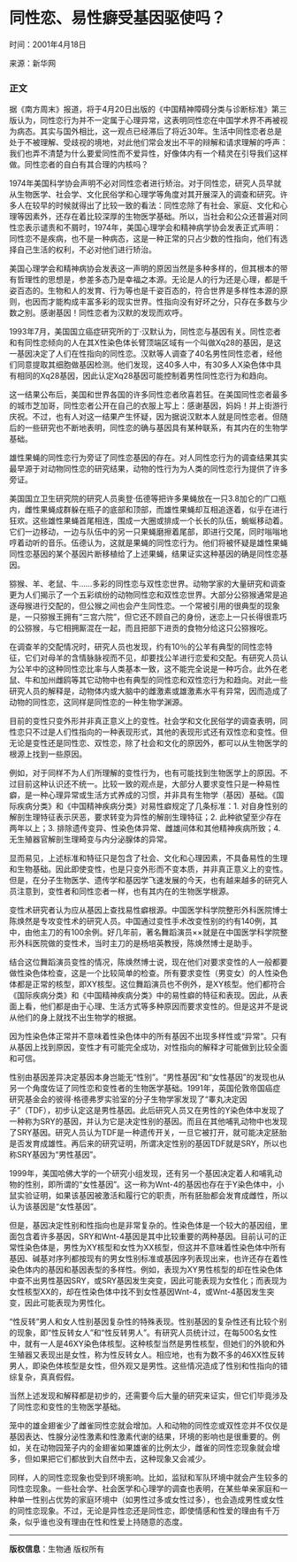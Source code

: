# 同性恋、易性癖受基因驱使吗？

时间：2001年4月18日

来源：新华网

### 正文

据《南方周末》报道，将于4月20日出版的《中国精神障碍分类与诊断标准》第三版认为，同性恋行为并不一定属于心理异常，这表明同性恋在中国学术界不再被视为病态。其实与国外相比，这一观点已经滞后了将近30年。生活中同性恋者总是处于不被理解、受歧视的境地，对此他们常会发出不平的辩解和请求理解的呼声：我们也弄不清楚为什么要爱同性而不爱异性，好像体内有一个精灵在引导我们这样做。同性恋者的自白有其合理的内核吗？

1974年美国科学协会声明不必对同性恋者进行矫治。对于同性恋，研究人员早就从生物医学、社会学、文化民俗学和心理学等角度对其开展深入的调查和研究。许多人在较早的时候就得出了比较一致的看法：同性恋除了有社会、家庭、文化和心理等因素外，还存在着比较深厚的生物医学基础。所以，当社会和公众还普遍对同性恋表示谴责和不屑时，1974年，美国心理学会和精神病学协会发表正式声明：同性恋不是疾病，也不是一种病态，这是一种正常的只占少数的性指向，他们有选择自己生活的权利，不必对他们进行矫治。

美国心理学会和精神病协会发表这一声明的原因当然是多种多样的，但其根本的带有哲理性的思想是，参差多态乃是幸福之本源。无论是人的行为还是心理，都是千姿百态的。生物和人的发育、行为等也是千姿百态的，符合世界是多样性本源的原则，也因而才能构成丰富多彩的现实世界。性指向没有好坏之分，只存在多数与少数之别。感谢基因！同性恋者为汉默的发现而欢呼。

1993年7月，美国国立癌症研究所的丁·汉默认为，同性恋与基因有关。同性恋者和有同性恋倾向的人在其X性染色体长臂顶端区域有一个叫做Xq28的基因，是这一基因决定了人们在性指向的同性恋。汉默等人调查了40名男性同性恋者，经他们同意提取其细胞做基因检测。他们发现，这40多人中，有30多人X染色体中具有相同的Xq28基因，因此认定Xq28基因可能控制着男性同性恋行为和趋向。

这一结果公布后，美国和世界各国的许多同性恋者欣喜若狂。在美国同性恋者最多的城市芝加哥，同性恋者公开在自己的衣服上写上：感谢基因，妈妈！并上街游行庆祝。不过，也有人对这一结果产生怀疑，因为据说汉默本人就是同性恋者。但随后的一些研究也不断地表明，同性恋的确与基因具有某种联系，有其内在的生物学基础。

雄性果蝇的同性恋行为旁证了同性恋基因的存在。对人同性恋行为的调查结果其实最早源于对动物同性恋的研究结果，动物的性行为为人类的同性恋行为提供了许多旁证。

美国国立卫生研究院的研究人员奥登·伍德等把许多果蝇放在一只3.8加仑的广口瓶内，雌性果蝇成群躲在瓶子的底部和顶部，而雄性果蝇却互相追逐着，似乎在进行狂欢。这些雄性果蝇首尾相连，围成一大圈或排成一个长长的队伍，蜿蜒移动着。它们一边移动，一边与队伍中的另一只果蝇磨擦着尾部，即进行交尾，同时嗡嗡地哼着动听的音乐。伍德认为，这就是果蝇的同性恋行为。他们将被怀疑是雄性果蝇同性恋基因的某个基因片断移植给了上述果蝇，结果证实这种基因的确是同性恋基因。

猕猴、羊、老鼠、牛……多彩的同性恋与双性恋世界。动物学家的大量研究和调查更为人们揭示了一个五彩缤纷的动物同性恋和双性恋世界。大部分公猕猴通常是追逐母猴进行交配的，但公猴之间也会产生同性恋。一个常被引用的很典型的现象是，一只猕猴王拥有“三宫六院”，但它还不顾自己的身份，迷恋上一只长得很乖巧的公猕猴，与它相拥厮混在一起，而且把部下进贡的食物分给这只公猕猴吃。

在调查羊的交配情况时，研究人员也发现，约有10％的公羊有典型的同性恋特征，它们对母羊的含情脉脉视而不见，却要找公羊进行恋爱和交配。有研究人员认为公羊中的这种同性恋比率与人类基本一致，这不能完全说是一种巧合。此外在老鼠、牛和加州雌鸥等其它动物中也有典型的同性恋和双性恋行为和趋向。对此一些研究人员的解释是，动物体内或大脑中的雌激素或雄激素水平有异常，因而造成了动物的同性恋，这同样是同性恋的一种生物学渊源。

目前的变性只变外形并非真正意义上的变性。社会学和文化民俗学的调查表明，同性恋只不过是人们性指向的一种表现形式，其他的表现形式还有双性恋和变性。但无论是变性还是同性恋、双性恋，除了社会和文化的原因外，都可以从生物医学的根源上找到一些原因。

例如，对于同样不为人们所理解的变性行为，也有可能找到生物医学上的原因。不过目前这种认识还不统一。比较一致的观点是，大部分人要求变性只是一种易性癖，是一种心理异常或生活方式养成的习惯，并非具有生物学（基因）基础。《国际疾病分类》和《中国精神疾病分类》对易性癖规定了几条标准：1. 对自身性别的解剖生理特征表示厌恶，要求转变为异性的解剖生理特征；2. 此种欲望至少存在两年以上；3. 排除遗传变异、性染色体异常、雌雄间体和其他精神疾病所致；4. 无生殖器官解剖生理畸变与内分泌腺体的异常。

显而易见，上述标准和特征只是包含了社会、文化和心理因素，不具备易性的生理和生物基础。因此即使变性，也是只变外形而不变本质，并非真正意义上的变性。但是，在分子生物医学、遗传学和基因学飞速发展的今天，也有越来越多的研究人员注意到，变性者和同性恋者一样，也有其内在的生物医学根源。

变性术研究者认为应从基因上查找易性癖根源。中国医学科学院整形外科医院博士陈焕然是专攻变性术的研究人员。中国通过变性手术改变性别的约有140例，其中，由他主刀的有100余例。好几年前，著名舞蹈演员××就是在中国医学科学院整形外科医院做的变性术，当时主刀的是杨培英教授，陈焕然博士是助手。

结合这位舞蹈演员变性的情况，陈焕然博士说，现在他们对要求变性的人一般都要做性染色体检查，这是一个比较简单的检查。所有要求变性（男变女）的人性染色体都是正常的核型，即XY核型。这位舞蹈演员也不例外，是XY核型。他们都符合《国际疾病分类》和《中国精神疾病分类》中的易性癖的特征和表现。因此，从表面上看，他们都是由于心理、生活方式等多种原因而要求变性的。但是这并不是说从他们的身上就找不出生物学的根据。

因为性染色体正常并不意味着性染色体中的所有基因不出现多样性或“异常”。只有从基因上找到原因，变性才有可能完全成功，对性指向的解释才可能做到比较全面和可信。

性别由基因差异决定基因本身岂能无“性别”。“男性基因”和“女性基因”的发现也从另一个角度佐证了同性恋和变性者的生物医学基础。1991年，英国伦敦帝国癌症研究基金会的彼得·格德弗罗实验室的分子生物学家发现了“睾丸决定因子”（TDF），初步认定这是男性基因。此后研究人员又在男性的Y染色体中发现了一种称为SRY的基因，并认为它是决定性别的基因。而且在其他哺乳动物中也发现了SRY基因。研究人员认为TDF是一种遗传开关，一旦它被打开，就可能决定胚胎是否发育成雄性。再后来的研究证明，所谓决定性别的基因TDF就是SRY，所以也称SRY基因为“男性基因”。

1999年，美国哈佛大学的一个研究小组发现，还有另一个基因决定着人和哺乳动物的性别，即所谓的“女性基因”。这一称为Wnt-4的基因也存在于Y染色体中，小鼠实验证明，如果该基因被激活和履行它的职责，所有胚胎都会发育成雌性，所以认为该基因是“女性基因”。

但是，基因决定性别和性指向也是非常复杂的。性染色体是一个较大的基因组，里面包含着许多基因，SRY和Wnt-4基因是其中比较重要的两种基因。目前认可的正常性染色体是，男性为XY核型和女性为XX核型，但这并不意味着性染色体中所有基因、碱基对序列都按现有的男女性别标准或基因序列表现出来，也许还存在着性染色体内的基因和基因表型的多样性。例如，表现为XY男性核型的却在性染色体中查不出男性基因SRY，或SRY基因发生突变，因此可能表现为女性化；而表现为女性核型XX的，却在性染色体中找不到女性基因Wnt-4，或Wnt-4基因发生突变，因此可能表现为男性化。

“性反转”男人和女人性别基因复杂性的特殊表现。性别基因的复杂性还有比较个别的现象，即“性反转女人”和“性反转男人”。有研究人员统计过，在每500名女性中，就有一人是46XY染色体核型。这种核型当然是男性核型，但她们的外貌和外生殖器又表现出是女性，称为性反转女人。相应地，也有为数不多的46XX性反转男人，即染色体核型是女性，但外观又是男性。这些情况造成了性别和性指向的错综复杂，真真假假。

当然上述发现和解释都是初步的，还需要今后大量的研究来证实，但它们毕竟涉及了同性恋和变性的生物医学基础。

笼中的雄金翅雀少了雌雀同性恋就会增加。人和动物的同性恋或双性恋并不仅仅是基因表达、性腺分泌性激素和性激素代谢的结果，环境的影响也是很重要的。例如，关在动物园笼子内的金翅雀如果雄雀的比例太少，雌雀的同性恋现象就会增多，但如果把它们都放到大自然中去，这种现象又会减少。

同样，人的同性恋现象也受到环境影响。比如，监狱和军队环境中就会产生较多的同性恋现象。一些社会学、社会医学和心理学的调查也表明，在某些单亲家庭和一种单一性别占优势的家庭环境中（如男性过多或女性过多），也会造成男性或女性的同性恋现象。不过，无论是异性恋还是同性恋，即使情感和性爱的理由有千万条，似乎谁也没有理由在性和性爱上持随意的态度。

---

**版权信息**：生物通 版权所有